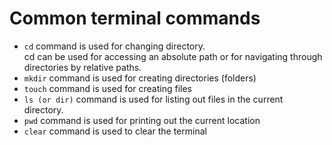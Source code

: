 # Common terminal commands

- `cd` command is used for changing directory.\
cd can be used for accessing an absolute path or for navigating through directories by relative paths. 
- `mkdir` command is used for creating directories (folders)
- `touch` command is used for creating files
- `ls (or dir)` command is used for listing out files in the current directory.
- `pwd` command is used for printing out the current location
- `clear` command is used to clear the terminal